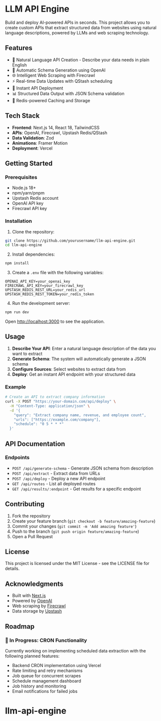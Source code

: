 # LLM API Engine

Build and deploy AI-powered APIs in seconds. This project allows you to create custom APIs that extract structured data from websites using natural language descriptions, powered by LLMs and web scraping technology.

## Features

- 🤖 Natural Language API Creation - Describe your data needs in plain English
- 🔄 Automatic Schema Generation using OpenAI
- 🌐 Intelligent Web Scraping with Firecrawl
- ⚡ Real-time Data Updates with QStash scheduling
- 🚀 Instant API Deployment
- 📊 Structured Data Output with JSON Schema validation
- 💾 Redis-powered Caching and Storage

## Tech Stack

- **Frontend**: Next.js 14, React 18, TailwindCSS
- **APIs**: OpenAI, Firecrawl, Upstash Redis/QStash
- **Data Validation**: Zod
- **Animations**: Framer Motion
- **Deployment**: Vercel

## Getting Started

### Prerequisites

- Node.js 18+
- npm/yarn/pnpm
- Upstash Redis account
- OpenAI API key
- Firecrawl API key

### Installation

1. Clone the repository:
```bash
git clone https://github.com/yourusername/llm-api-engine.git
cd llm-api-engine
```

2. Install dependencies:
```bash
npm install
```

3. Create a `.env` file with the following variables:
```env
OPENAI_API_KEY=your_openai_key
FIRECRAWL_API_KEY=your_firecrawl_key
UPSTASH_REDIS_REST_URL=your_redis_url
UPSTASH_REDIS_REST_TOKEN=your_redis_token
```

4. Run the development server:
```bash
npm run dev
```

Open [http://localhost:3000](http://localhost:3000) to see the application.

## Usage

1. **Describe Your API**: Enter a natural language description of the data you want to extract
2. **Generate Schema**: The system will automatically generate a JSON schema
3. **Configure Sources**: Select websites to extract data from
4. **Deploy**: Get an instant API endpoint with your structured data

### Example

```bash
# Create an API to extract company information
curl -X POST "https://your-domain.com/api/deploy" \
  -H "Content-Type: application/json" \
  -d '{
    "query": "Extract company name, revenue, and employee count",
    "urls": ["https://example.com/company"],
    "schedule": "0 5 * * *"
  }'
```

## API Documentation

### Endpoints

- `POST /api/generate-schema` - Generate JSON schema from description
- `POST /api/extract` - Extract data from URLs
- `POST /api/deploy` - Deploy a new API endpoint
- `GET /api/routes` - List all deployed routes
- `GET /api/results/:endpoint` - Get results for a specific endpoint

## Contributing

1. Fork the repository
2. Create your feature branch (`git checkout -b feature/amazing-feature`)
3. Commit your changes (`git commit -m 'Add amazing feature'`)
4. Push to the branch (`git push origin feature/amazing-feature`)
5. Open a Pull Request

## License

This project is licensed under the MIT License - see the LICENSE file for details.

## Acknowledgments

- Built with [Next.js](https://nextjs.org/)
- Powered by [OpenAI](https://openai.com/)
- Web scraping by [Firecrawl](https://firecrawl.dev/)
- Data storage by [Upstash](https://upstash.com/)

## Roadmap

### 🚧 In Progress: CRON Functionality

Currently working on implementing scheduled data extraction with the following planned features:
- Backend CRON implementation using Vercel
- Rate limiting and retry mechanisms
- Job queue for concurrent scrapes
- Schedule management dashboard
- Job history and monitoring
- Email notifications for failed jobs
# llm-api-engine
